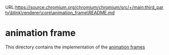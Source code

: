 URL:https://source.chromium.org/chromium/chromium/src/+/main:third_party\blink\renderer\core\animation_frame\README.md
# animation frame

This directory contains the implementation of the [animation frames](https://html.spec.whatwg.org/C/#animation-frames)
